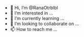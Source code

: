 - 👋 Hi, I’m @RanaOtrblbl
- 👀 I’m interested in ...
- 🌱 I’m currently learning ...
- 💞️ I’m looking to collaborate on ...
- 📫 How to reach me ...

<!---
RanaOtrblbl/RanaOtrblbl is a ✨ special ✨ repository because its `README.md` (this file) appears on your GitHub profile.
su anda  pyhton ve C ögreniyorum.
ranaotrblbl@gmail.com
